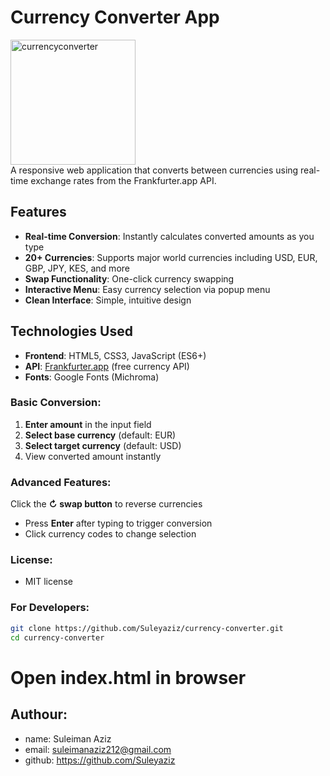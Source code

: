 # Currency Converter App

<img width="200px" alt="currencyconverter" src="https://github.com/user-attachments/assets/a259e346-84ff-4ec8-a23a-e3d16a3b64a1" />
<br/>
A responsive web application that converts between currencies using real-time exchange rates from the Frankfurter.app API.

## Features

- **Real-time Conversion**: Instantly calculates converted amounts as you type
- **20+ Currencies**: Supports major world currencies including USD, EUR, GBP, JPY, KES, and more
- **Swap Functionality**: One-click currency swapping
- **Interactive Menu**: Easy currency selection via popup menu
- **Clean Interface**: Simple, intuitive design


## Technologies Used

- **Frontend**: HTML5, CSS3, JavaScript (ES6+)
- **API**: [Frankfurter.app](https://www.frankfurter.app/) (free currency API)
- **Fonts**: Google Fonts (Michroma)


### Basic Conversion:
1. **Enter amount** in the input field
2. **Select base currency** (default: EUR)
3. **Select target currency** (default: USD)
4. View converted amount instantly

### Advanced Features:
 Click the **↻ swap button** to reverse currencies
- Press **Enter** after typing to trigger conversion
- Click currency codes to change selection
### License:
- MIT license 

### For Developers:
```bash
git clone https://github.com/Suleyaziz/currency-converter.git
cd currency-converter
 ```
# Open index.html in browser

## Authour:
- name: Suleiman Aziz
- email: suleimanaziz212@gmail.com
- github: https://github.com/Suleyaziz

